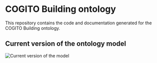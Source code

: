 # COGITO Building ontology

This repository contains the code and documentation generated for the COGITO Building ontology.

## Current version of the ontology model

![Current version of the model](https://github.com/oeg-upm/cogito-building-ontology/blob/main/diagrams/diagram.png "COGITO Building ontology")
